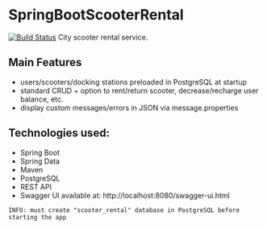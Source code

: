 # SpringBootScooterRental 
[![Build Status](https://travis-ci.org/ppszczepaniak/SpringBootScooterRental.svg?branch=master)](https://travis-ci.org/ppszczepaniak/SpringBootScooterRental)
City scooter rental service.   


Main Features
--------------
- users/scooters/docking stations preloaded in PostgreSQL at startup
- standard CRUD + option to rent/return scooter, decrease/recharge user balance, etc.
- display custom messages/errors in JSON via message.properties 

Technologies used:
--------------
* Spring Boot
* Spring Data
* Maven
* PostgreSQL 
* REST API 
* Swagger UI available at: http://localhost:8080/swagger-ui.html


```
INFO: must create "scooter_rental" database in PostgreSQL before starting the app
```
